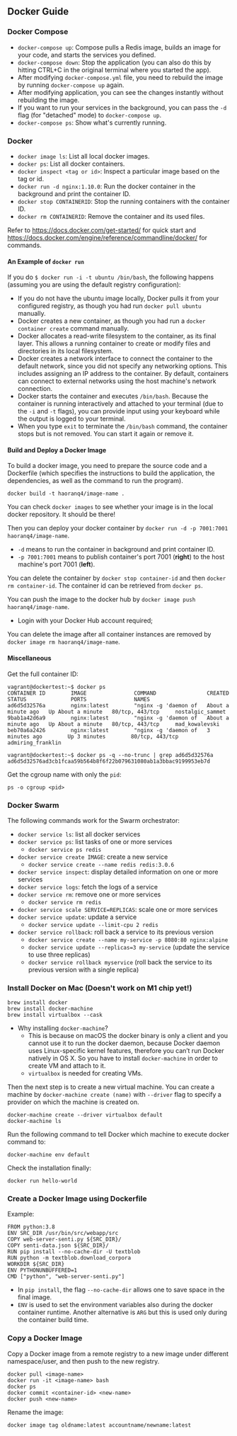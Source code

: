 ## Docker Guide

### Docker Compose

- `docker-compose up`: Compose pulls a Redis image, builds an image for your code, and starts the services you defined.
- `docker-compose down`: Stop the application (you can also do this by hitting CTRL+C in the original terminal where you started the app).
- After modifying `docker-compose.yml` file, you need to rebuild the image by running `docker-compose up` again.
- After modifying application, you can see the changes instantly without rebuilding the image.
- If you want to run your services in the background, you can pass the `-d` flag (for "detached" mode) to `docker-compose up`.
- `docker-compose ps`: Show what's currently running.

### Docker

- `docker image ls`: List all local docker images.
- `docker ps`: List all docker containers.
- `docker inspect <tag or id>`: Inspect a particular image based on the tag or id.
- `docker run -d nginx:1.10.0`: Run the docker container in the background and print the container ID.
- `docker stop CONTAINERID`: Stop the running containers with the container ID.
- `docker rm CONTAINERID`: Remove the container and its used files.

Refer to https://docs.docker.com/get-started/ for quick start and https://docs.docker.com/engine/reference/commandline/docker/ for commands.

#### An Example of `docker run`

If you do `$ docker run -i -t ubuntu /bin/bash`, the following happens (assuming you are using the default registry configuration):

- If you do not have the ubuntu image locally, Docker pulls it from your configured registry, as though you had run `docker pull ubuntu` manually.
- Docker creates a new container, as though you had run a `docker container create` command manually.
- Docker allocates a read-write filesystem to the container, as its final layer. This allows a running container to create or modify files and directories in its local filesystem.
- Docker creates a network interface to connect the container to the default network, since you did not specify any networking options. This includes assigning an IP address to the container. By default, containers can connect to external networks using the host machine's network connection.
- Docker starts the container and executes `/bin/bash`. Because the container is running interactively and attached to your terminal (due to the `-i` and `-t` flags), you can provide input using your keyboard while the output is logged to your terminal.
- When you type `exit` to terminate the `/bin/bash` command, the container stops but is not removed. You can start it again or remove it.

#### Build and Deploy a Docker Image

To build a docker image, you need to prepare the source code and a Dockerfile (which specifies the instructions to build the application, the dependencies, as well as the command to run the program).

```
docker build -t haoranq4/image-name .
```

You can check `docker images` to see whether your image is in the local docker repository. It should be there!

Then you can deploy your docker container by `docker run -d -p 7001:7001 haoranq4/image-name`.

- `-d` means to run the container in background and print container ID.
- `-p 7001:7001` means to publish container's port 7001 (**right**) to the host machine's port 7001 (**left**).

You can delete the container by `docker stop container-id` and then `docker rm container-id`. The container id can be retrieved from `docker ps`.

You can push the image to the docker hub by `docker image push haoranq4/image-name`.
- Login with your Docker Hub account required;

You can delete the image after all container instances are removed by `docker image rm haoranq4/image-name`.

#### Miscellaneous

Get the full container ID:

```
vagrant@dockertest:~$ docker ps
CONTAINER ID        IMAGE               COMMAND                CREATED              STATUS              PORTS               NAMES
ad6d5d32576a        nginx:latest        "nginx -g 'daemon of   About a minute ago   Up About a minute   80/tcp, 443/tcp     nostalgic_sammet
9bab1a42d6a9        nginx:latest        "nginx -g 'daemon of   About a minute ago   Up About a minute   80/tcp, 443/tcp     mad_kowalevski
beb70a6a2426        nginx:latest        "nginx -g 'daemon of   3 minutes ago        Up 3 minutes        80/tcp, 443/tcp     admiring_franklin

vagrant@dockertest:~$ docker ps -q --no-trunc | grep ad6d5d32576a
ad6d5d32576ad3cb1fcaa59b564b8f6f22b079631080ab1a3bbac9199953eb7d
```

Get the cgroup name with only the `pid`:

```
ps -o cgroup <pid>
```

### Docker Swarm

The following commands work for the Swarm orchestrator:

- `docker service ls`: list all docker services
- `docker service ps`: list tasks of one or more services
  - `docker service ps redis`
- `docker service create IMAGE`: create a new service
  - `docker service create --name redis redis:3.0.6`
- `docker service inspect`: display detailed information on one or more services
- `docker service logs`: fetch the logs of a service
- `docker service rm`: remove one or more services
  - `docker service rm redis`
- `docker service scale SERVICE=REPLICAS`: scale one or more services
- `docker service update`: update a service
  - `docker service update --limit-cpu 2 redis`
- `docker service rollback`: roll back a service to its previous version
  - `docker service create --name my-service -p 8080:80 nginx:alpine`
  - `docker service update --replicas=3 my-service` (update the service to use three replicas)
  - `docker service rollback myservice` (roll back the service to its previous version with a single replica)

### Install Docker on Mac (Doesn't work on M1 chip yet!)

```
brew install docker
brew install docker-machine
brew install virtualbox --cask
```

- Why installing `docker-machine`?
    - This is because on macOS the docker binary is only a client and you cannot use it to run the docker daemon, because Docker daemon uses Linux-specific kernel features, therefore you can’t run Docker natively in OS X. So you have to install `docker-machine` in order to create VM and attach to it.
    - `virtualbox` is needed for creating VMs.

Then the next step is to create a new virtual machine. You can create a machine by `docker-machine create (name)` with `--driver` flag to specify a provider on which the machine is created on.

```
docker-machine create --driver virtualbox default
docker-machine ls
```

Run the following command to tell Docker which machine to execute docker command to:

```
docker-machine env default
```

Check the installation finally:

```
docker run hello-world
```

### Create a Docker Image using Dockerfile

Example:

```
FROM python:3.8
ENV SRC_DIR /usr/bin/src/webapp/src
COPY web-server-senti.py ${SRC_DIR}/
COPY senti-data.json ${SRC_DIR}/
RUN pip install --no-cache-dir -U textblob
RUN python -m textblob.download_corpora
WORKDIR ${SRC_DIR}
ENV PYTHONUNBUFFERED=1
CMD ["python", "web-server-senti.py"]
```

- In `pip install`, the flag `--no-cache-dir` allows one to save space in the final image.
- `ENV` is used to set the environment variables also during the docker container runtime. Another alternative is `ARG` but this is used only during the container build time.

### Copy a Docker Image

Copy a Docker image from a remote registry to a new image under different namespace/user, and then push to the new registry.

```
docker pull <image-name>
docker run -it <image-name> bash
docker ps
docker commit <container-id> <new-name>
docker push <new-name>
```

Rename the image:

```
docker image tag oldname:latest accountname/newname:latest
```
